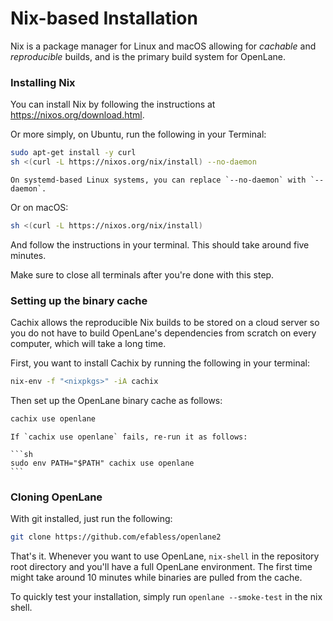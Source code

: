 # Nix-based Installation
Nix is a package manager for Linux and macOS allowing for *cachable* and *reproducible* builds, and is the primary build system for OpenLane.

### Installing Nix
You can install Nix by following the instructions at https://nixos.org/download.html.

Or more simply, on Ubuntu, run the following in your Terminal:

```sh
sudo apt-get install -y curl
sh <(curl -L https://nixos.org/nix/install) --no-daemon
```

```{note}
On systemd-based Linux systems, you can replace `--no-daemon` with `--daemon`.
```

Or on macOS:

```sh
sh <(curl -L https://nixos.org/nix/install)
```

And follow the instructions in your terminal. This should take around five minutes.

Make sure to close all terminals after you're done with this step.

### Setting up the binary cache
Cachix allows the reproducible Nix builds to be stored on a cloud server so you do not have to build OpenLane's dependencies from scratch on every computer, which will take a long time.

First, you want to install Cachix by running the following in your terminal:

```sh
nix-env -f "<nixpkgs>" -iA cachix
```

Then set up the OpenLane binary cache as follows:

```sh
cachix use openlane
```

``````{note}
If `cachix use openlane` fails, re-run it as follows:

```sh
sudo env PATH="$PATH" cachix use openlane
```

``````

### Cloning OpenLane
With git installed, just run the following:

```sh
git clone https://github.com/efabless/openlane2
```

That's it. Whenever you want to use OpenLane, `nix-shell` in the repository root directory and you'll have a full OpenLane environment. The first time might take around 10 minutes while binaries are pulled from the cache.

To quickly test your installation, simply run `openlane --smoke-test` in the nix shell.